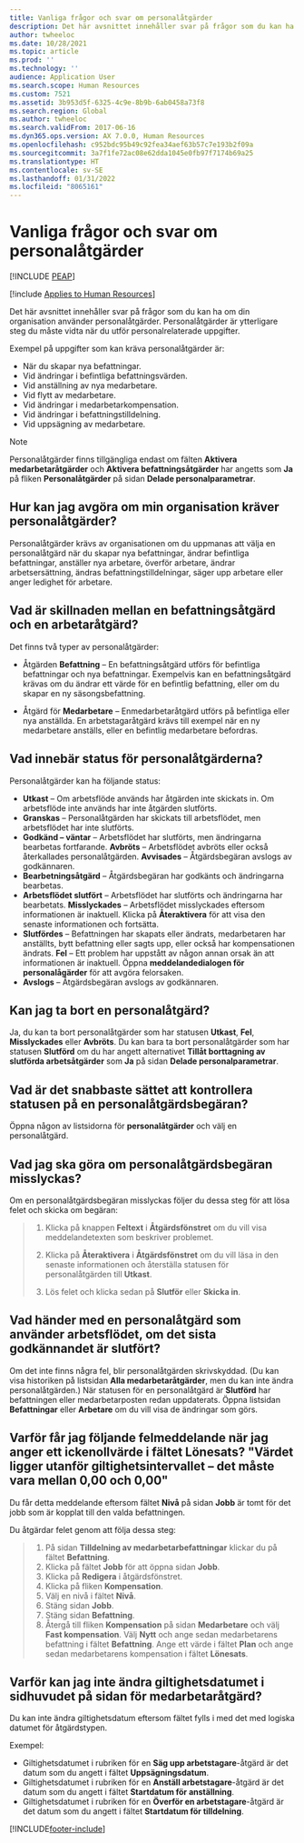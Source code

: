 ```yaml
---
title: Vanliga frågor och svar om personalåtgärder
description: Det här avsnittet innehåller svar på frågor som du kan ha om din organisation använder personalåtgärder.
author: twheeloc
ms.date: 10/28/2021
ms.topic: article
ms.prod: ''
ms.technology: ''
audience: Application User
ms.search.scope: Human Resources
ms.custom: 7521
ms.assetid: 3b953d5f-6325-4c9e-8b9b-6ab0458a73f8
ms.search.region: Global
ms.author: twheeloc
ms.search.validFrom: 2017-06-16
ms.dyn365.ops.version: AX 7.0.0, Human Resources
ms.openlocfilehash: c952bdc95b49c92fea34aef63b57c7e193b2f09a
ms.sourcegitcommit: 3a7f1fe72ac08e62dda1045e0fb97f7174b69a25
ms.translationtype: HT
ms.contentlocale: sv-SE
ms.lasthandoff: 01/31/2022
ms.locfileid: "8065161"
---
```

# <a name="personnel-actions-faq"></a>Vanliga frågor och svar om personalåtgärder


[!INCLUDE [PEAP](../includes/peap-1.md)]

[!include [Applies to Human Resources](../includes/applies-to-hr.md)]

Det här avsnittet innehåller svar på frågor som du kan ha om din organisation använder personalåtgärder. Personalåtgärder är ytterligare steg du måste vidta när du utför personalrelaterade uppgifter. 

Exempel på uppgifter som kan kräva personalåtgärder är:
 - När du skapar nya befattningar. 
 - Vid ändringar i befintliga befattningsvärden. 
 - Vid anställning av nya medarbetare. 
 - Vid flytt av medarbetare. 
 - Vid ändringar i medarbetarkompensation. 
 - Vid ändringar i befattningstilldelning. 
 - Vid uppsägning av medarbetare.

> [!NOTE]
> Personalåtgärder finns tillgängliga endast om fälten **Aktivera medarbetaråtgärder** och **Aktivera befattningsåtgärder** har angetts som **Ja** på fliken **Personalåtgärder** på sidan **Delade personalparametrar**. 

## <a name="how-can-i-tell-if-my-organization-requires-personnel-actions"></a>Hur kan jag avgöra om min organisation kräver personalåtgärder?
Personalåtgärder krävs av organisationen om du uppmanas att välja en personalåtgärd när du skapar nya befattningar, ändrar befintliga befattningar, anställer nya arbetare, överför arbetare, ändrar arbetsersättning, ändras befattningstilldelningar, säger upp arbetare eller anger ledighet för arbetare. 

## <a name="what-is-the-difference-between-a-position-action-and-a-worker-action"></a>Vad är skillnaden mellan en befattningsåtgärd och en arbetaråtgärd?
Det finns två typer av personalåtgärder:

- Åtgärden **Befattning** – En befattningsåtgärd utförs för befintliga befattningar och nya befattningar. Exempelvis kan en befattningsåtgärd krävas om du ändrar ett värde för en befintlig befattning, eller om du skapar en ny säsongsbefattning. 

- Åtgärd för **Medarbetare** – Enmedarbetaråtgärd utförs på befintliga eller nya anställda. En arbetstagaråtgärd krävs till exempel när en ny medarbetare anställs, eller en befintlig medarbetare befordras. 

## <a name="what-do-the-statuses-of-the-personnel-actions-mean"></a>Vad innebär status för personalåtgärderna?
Personalåtgärder kan ha följande status:

- **Utkast** – Om arbetsflöde används har åtgärden inte skickats in. Om arbetsflöde inte används har inte åtgärden slutförts.
- **Granskas** – Personalåtgärden har skickats till arbetsflödet, men arbetsflödet har inte slutförts.
- **Godkänd – väntar** – Arbetsflödet har slutförts, men ändringarna bearbetas fortfarande. **Avbröts** – Arbetsflödet avbröts eller också återkallades personalåtgärden. **Avvisades** – Åtgärdsbegäran avslogs av godkännaren.
- **Bearbetningsåtgärd** – Åtgärdsbegäran har godkänts och ändringarna bearbetas.
- **Arbetsflödet slutfört**  – Arbetsflödet har slutförts och ändringarna har bearbetats. **Misslyckades** – Arbetsflödet misslyckades eftersom informationen är inaktuell. Klicka på **Återaktivera** för att visa den senaste informationen och fortsätta.
- **Slutfördes** – Befattningen har skapats eller ändrats, medarbetaren har anställts, bytt befattning eller sagts upp, eller också har kompensationen ändrats. **Fel** – Ett problem har uppstått av någon annan orsak än att informationen är inaktuell. Öppna **meddelandedialogen för personalågärder** för att avgöra felorsaken.
- **Avslogs** – Åtgärdsbegäran avslogs av godkännaren.

## <a name="can-i-delete-a-personnel-action"></a>Kan jag ta bort en personalåtgärd?
Ja, du kan ta bort personalåtgärder som har statusen **Utkast**, **Fel**, **Misslyckades** eller **Avbröts**. Du kan bara ta bort personalåtgärder som har statusen **Slutförd** om du har angett alternativet **Tillåt borttagning av slutförda arbetsåtgärder** som **Ja** på sidan **Delade personalparametrar**.

## <a name="what-is-the-fastest-way-to-check-the-status-of-a-personnel-action-request"></a>Vad är det snabbaste sättet att kontrollera statusen på en personalåtgärdsbegäran?
Öppna någon av listsidorna för **personalåtgärder** och välj en personalåtgärd.

## <a name="what-should-i-do-if-a-personnel-action-request-fails"></a>Vad jag ska göra om personalåtgärdsbegäran misslyckas?
Om en personalåtgärdsbegäran misslyckas följer du dessa steg för att lösa felet och skicka om begäran:

> 1. Klicka på knappen **Feltext** i **Åtgärdsfönstret** om du vill visa meddelandetexten som beskriver problemet.
> 
> 2. Klicka på **Återaktivera** i **Åtgärdsfönstret** om du vill läsa in den senaste informationen och återställa statusen för personalåtgärden till **Utkast**.
> 
> 3. Lös felet och klicka sedan på **Slutför** eller **Skicka in**.

## <a name="what-happens-to-a-personnel-action-that-uses-workflow-when-the-final-approval-is-completed"></a>Vad händer med en personalåtgärd som använder arbetsflödet, om det sista godkännandet är slutfört?
Om det inte finns några fel, blir personalåtgärden skrivskyddad. (Du kan visa historiken på listsidan **Alla medarbetaråtgärder**, men du kan inte ändra personalåtgärden.) När statusen för en personalåtgärd är **Slutförd** har befattningen eller medarbetarposten redan uppdaterats. Öppna listsidan **Befattningar** eller **Arbetare** om du vill visa de ändringar som görs.

## <a name="why-do-i-receive-the-following-error-when-i-enter-a-non-zero-value-in-the-pay-rate-field-the-value-is-out-of-its-valid-range--it-much-be-between-000-and-000"></a>Varför får jag följande felmeddelande när jag anger ett ickenollvärde i fältet Lönesats? "Värdet ligger utanför giltighetsintervallet – det måste vara mellan 0,00 och 0,00"
Du får detta meddelande eftersom fältet **Nivå** på sidan **Jobb** är tomt för det jobb som är kopplat till den valda befattningen.

Du åtgärdar felet genom att följa dessa steg:

> 1. På sidan **Tilldelning av medarbetarbefattningar** klickar du på fältet **Befattning**.  
> 2. Klicka på fältet **Jobb** för att öppna sidan **Jobb**.
> 3. Klicka på **Redigera** i åtgärdsfönstret.
> 4. Klicka på fliken **Kompensation**.
> 5. Välj en nivå i fältet **Nivå**.
> 6. Stäng sidan **Jobb**.
> 7. Stäng sidan **Befattning**.
> 8. Återgå till fliken **Kompensation** på sidan **Medarbetare** och välj **Fast kompensation**.  Välj **Nytt** och ange sedan medarbetarens befattning i fältet **Befattning**.  Ange ett värde i fältet **Plan** och ange sedan medarbetarens kompensation i fältet **Lönesats**.

## <a name="why-cant-i-change-the-effective-date-on-the-header-of-the-worker-action-page"></a>Varför kan jag inte ändra giltighetsdatumet i sidhuvudet på sidan för medarbetaråtgärd?
Du kan inte ändra giltighetsdatum eftersom fältet fylls i med det med logiska datumet för åtgärdstypen.

Exempel:

- Giltighetsdatumet i rubriken för en **Säg upp arbetstagare**-åtgärd är det datum som du angett i fältet **Uppsägningsdatum**.
- Giltighetsdatumet i rubriken för en **Anställ arbetstagare**-åtgärd är det datum som du angett i fältet **Startdatum för anställning**.
- Giltighetsdatumet i rubriken för en **Överför en arbetstagare**-åtgärd är det datum som du angett i fältet **Startdatum för tilldelning**.



[!INCLUDE[footer-include](../includes/footer-banner.md)]
